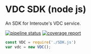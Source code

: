 # VDC SDK (node js)
An SDK for Interoute's VDC service.




[![pipeline status](https://git.geekycode.io/pfarmer/vdc-sdk-node/badges/develop/pipeline.svg)](https://git.geekycode.io/pfarmer/vdc-sdk-node/commits/develop)
[![coverage report](https://git.geekycode.io/pfarmer/vdc-sdk-node/badges/develop/coverage.svg)](https://git.geekycode.io/pfarmer/vdc-sdk-node/commits/develop)

```javascript
const VDC = require('./SDK.js')
var vdc = new VDC();
```
